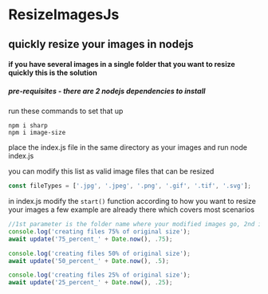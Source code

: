 # ResizeImagesJs
## quickly resize your images in nodejs

#### if you have several images in a single folder that you want to resize quickly this is the solution

##### pre-requisites - there are 2 nodejs dependencies to install

run these commands to set that up

```
npm i sharp
npm i image-size
```
place the index.js file in the same directory as your images and run
node index.js

you can modify this list as valid image files that can be resized<br>
```javascript
const fileTypes = ['.jpg', '.jpeg', '.png', '.gif', '.tif', '.svg'];
```
in index.js modify the ```start()``` function according to how you want to resize your images
a few example are already there which covers most scenarios

```javascript
//1st parameter is the folder name where your modified images go, 2nd is the size ratio
console.log('creating files 75% of original size');
await update('75_percent_' + Date.now(), .75);

console.log('creating files 50% of original size');
await update('50_percent_' + Date.now(), .5);

console.log('creating files 25% of original size');
await update('25_percent_' + Date.now(), .25);
```
